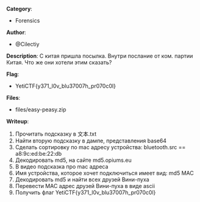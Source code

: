 __Category__: 
* Forensics

__Author__: 
* @Cilectiy

__Description__: 
С китая пришла посылка. Внутри послание от ком. партии Китая. Что же они хотели этим сказать?

__Flag__:
* YetiCTF{y371_l0v_blu37007h_pr070c0l}

__Files__:
* files/easy-peasy.zip

__Writeup__:
1. Прочитать подсказку в 文本.txt
2. Найти вторую подсказку в дампе, представления base64
3. Сделать сортировку по mac адресу устройства: bluetooth.src == a8:9c:ed:be:22:db
4. Декодировать md5, на сайте md5.opiums.eu
5. В видео подсказка про mac адреса
6. Имя устройства, которое хочет подключиться имеет вид: md5 MAC
7. Декодировать md5 и найти всех друзей Вини-пуха
8. Перевести MAC адрес друзей Вини-пуха в виде ascii
9. Получить флаг YetiCTF{y371_l0v_blu37007h_pr070c0l}
